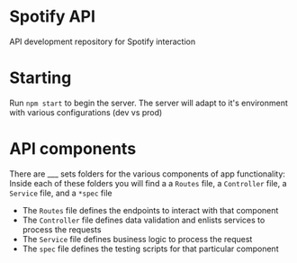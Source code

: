 # Spotify API
API development repository for Spotify interaction

# Starting
Run `npm start` to begin the server. The server will adapt to it's environment with various configurations (dev vs prod)

# API components

There are ___ sets folders for the various components of app functionality:
Inside each of these folders you will find a a `Routes` file, a `Controller` file, a `Service` file, and a `*spec` file
* The `Routes` file defines the endpoints to interact with that component
* The `Controller` file defines data validation and enlists services to process the requests
* The `Service` file defines business logic to process the request
* The `spec` file defines the testing scripts for that particular component